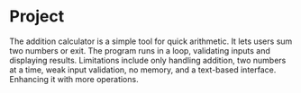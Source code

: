 # Project
The addition calculator is a simple tool for quick arithmetic. It lets users sum two numbers or exit. The program runs in a loop, validating inputs and displaying results. Limitations include only handling addition, two numbers at a time, weak input validation, no memory, and a text-based interface. Enhancing it with more operations.
